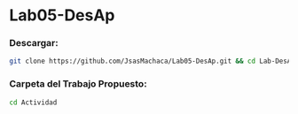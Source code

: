 # Lab05-DesAp

### Descargar: 
```sh
git clone https://github.com/JsasMachaca/Lab05-DesAp.git && cd Lab-DesAp/
```

### Carpeta del Trabajo Propuesto:

```sh
cd Actividad
```
